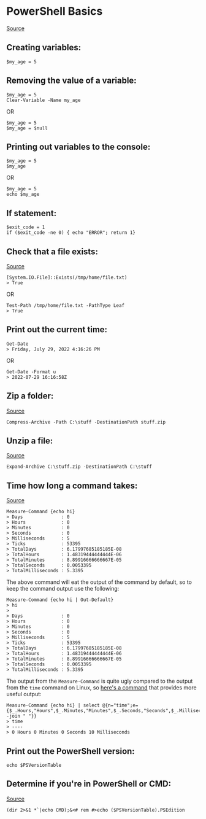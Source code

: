 # PowerShell Basics

[Source](https://docs.microsoft.com/en-us/powershell/module/microsoft.powershell.core/about/about_variables?view=powershell-7.2)

## Creating variables:
```
$my_age = 5
```

## Removing the value of a variable:
```
$my_age = 5
Clear-Variable -Name my_age
```
OR
```
$my_age = 5
$my_age = $null
```

## Printing out variables to the console:
```
$my_age = 5
$my_age
```
OR
```
$my_age = 5
echo $my_age
```

## If statement:
```
$exit_code = 1
if ($exit_code -ne 0) { echo "ERROR"; return 1}
```

## Check that a file exists:
[Source](https://stackoverflow.com/a/31881297)
```
[System.IO.File]::Exists(/tmp/home/file.txt)
> True
```
OR
```
Test-Path /tmp/home/file.txt -PathType Leaf
> True
```

## Print out the current time:
```
Get-Date
> Friday, July 29, 2022 4:16:26 PM
```
OR
```
Get-Date -Format u
> 2022-07-29 16:16:58Z
```

## Zip a folder:
[Source](https://stackoverflow.com/a/29284372)
```
Compress-Archive -Path C:\stuff -DestinationPath stuff.zip
```

## Unzip a file:
[Source](https://stackoverflow.com/a/27771099)
```
Expand-Archive C:\stuff.zip -DestinationPath C:\stuff
```

## Time how long a command takes:
[Source](https://stackoverflow.com/a/4801509)
```
Measure-Command {echo hi}
> Days              : 0
> Hours             : 0
> Minutes           : 0
> Seconds           : 0
> Milliseconds      : 5
> Ticks             : 53395
> TotalDays         : 6.17997685185185E-08
> TotalHours        : 1.48319444444444E-06
> TotalMinutes      : 8.89916666666667E-05
> TotalSeconds      : 0.0053395
> TotalMilliseconds : 5.3395
```
The above command will eat the output of the command by default, so to keep the command output use the following:
```
Measure-Command {echo hi | Out-Default}
> hi
>
> Days              : 0
> Hours             : 0
> Minutes           : 0
> Seconds           : 0
> Milliseconds      : 5
> Ticks             : 53395
> TotalDays         : 6.17997685185185E-08
> TotalHours        : 1.48319444444444E-06
> TotalMinutes      : 8.89916666666667E-05
> TotalSeconds      : 0.0053395
> TotalMilliseconds : 5.3395
```
The output from the `Measure-Command` is quite ugly compared to the output from the `time` command on Linux, so [here's a command](https://stackoverflow.com/a/17815328) that provides more useful output:
```
Measure-Command {echo hi} | select @{n="time";e={$_.Hours,"Hours",$_.Minutes,"Minutes",$_.Seconds,"Seconds",$_.Milliseconds,"Milliseconds" -join " "}}
> time
> ----
> 0 Hours 0 Minutes 0 Seconds 10 Milliseconds
```

## Print out the PowerShell version:
```
echo $PSVersionTable
```

## Determine if you're in PowerShell or CMD:
[Source](https://stackoverflow.com/a/61469226)
```
(dir 2>&1 *`|echo CMD);&<# rem #>echo ($PSVersionTable).PSEdition
```
